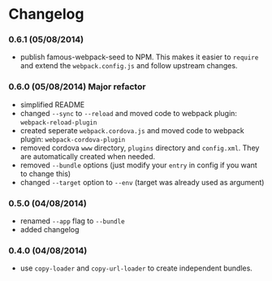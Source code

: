 # Changelog

### 0.6.1 (05/08/2014)

* publish famous-webpack-seed to NPM. This makes it easier to `require` and extend the `webpack.config.js` and follow upstream changes.

### 0.6.0 (05/08/2014) Major refactor

* simplified README
* changed `--sync` to `--reload` and moved code to webpack plugin: `webpack-reload-plugin`
* created seperate `webpack.cordova.js` and moved code to webpack plugin: `webpack-cordova-plugin`
* removed cordova `www` directory, `plugins` directory and `config.xml`. They are automatically created when needed. 
* removed `--bundle` options (just modify your `entry` in config if you want to change this)
* changed `--target` option to `--env` (target was already used as argument)

### 0.5.0 (04/08/2014)

* renamed `--app` flag to `--bundle`
* added changelog

### 0.4.0 (04/08/2014)

* use `copy-loader` and `copy-url-loader` to create independent bundles.